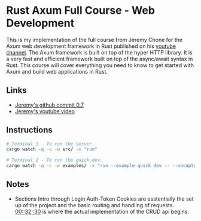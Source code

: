 # Rust Axum Full Course - Web Development

This is my implementation of the full course from Jeremy Chone for the Axum web development framework in Rust published on his [youtube channel](https://www.youtube.com/@JeremyChone). The Axum framework is built on top of the hyper HTTP library. It is a very fast and efficient framework built on top of the async/await syntax in Rust. This course will cover everything you need to know to get started with Axum and build web applications in Rust.

## Links
- [Jeremy's github commit 0.7](https://github.com/jeremychone-channel/rust-axum-course/commit/52ded5e01efce0fc237280d9a5e6b8d7c1436d9c)
- [Jeremy's youtube video](https://youtu.be/XZtlD_m59sM?si=u3TSMyB8M-cRByhj)

## Instructions
```sh
# Terminal 1 - To run the server.
cargo watch -q -c -w src/ -x "run"

# Terminal 2 - To run the quick_dev.
cargo watch -q -c -w examples/ -x "run --example quick_dev -- --nocapture"
```

## Notes
- Sections Intro through Login Auth-Token Cookies are esstentially the set up of the project and the basic routing and handling of requests. [00::32::30](https://www.youtube.com/watch?v=XZtlD_m59sM&t=1203s) is where the actual implementation of the CRUD api begins.
